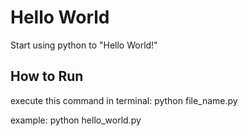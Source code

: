 # Hello World
Start using python to "Hello World!"

## How to Run
execute this command in terminal: python file_name.py

example: python hello_world.py
